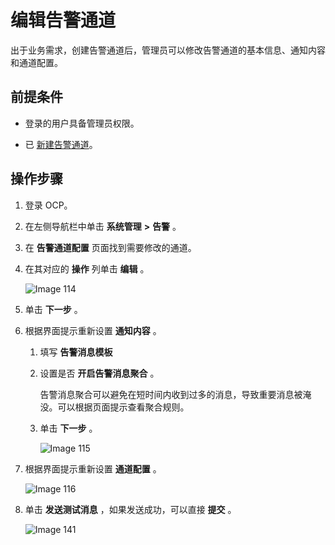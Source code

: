 编辑告警通道
===========================

出于业务需求，创建告警通道后，管理员可以修改告警通道的基本信息、通知内容和通道配置。

前提条件
-------------------------

* 登录的用户具备管理员权限。

* 已 [新建告警通道](../900.alert-management/800.create-alarm-channel-1.md)。

操作步骤
-------------------------

1. 登录 OCP。

2. 在左侧导航栏中单击 **系统管理** **\>** **告警** 。

3. 在 **告警通道配置** 页面找到需要修改的通道。

4. 在其对应的 **操作** 列单击 **编辑** 。

   ![Image 114](https://help-static-aliyun-doc.aliyuncs.com/assets/img/zh-CN/3981299461/p430105.png)

5. 单击 **下一步** 。

6. 根据界面提示重新设置 **通知内容** 。

   1. 填写 **告警消息模板**

   2. 设置是否 **开启告警消息聚合** 。

      告警消息聚合可以避免在短时间内收到过多的消息，导致重要消息被淹没。可以根据页面提示查看聚合规则。

   3. 单击 **下一步** 。

      ![Image 115](https://help-static-aliyun-doc.aliyuncs.com/assets/img/zh-CN/3981299461/p430110.png)

7. 根据界面提示重新设置 **通道配置** 。

   ![Image 116](https://help-static-aliyun-doc.aliyuncs.com/assets/img/zh-CN/3981299461/p430114.png)

8. 单击 **发送测试消息** ，如果发送成功，可以直接 **提交** 。

   ![Image 141](https://help-static-aliyun-doc.aliyuncs.com/assets/img/zh-CN/0806929461/p426646.png)

